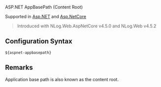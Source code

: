 ASP.NET AppBasePath (Content Root)

Supported in [Asp.NET](https://docs.microsoft.com/dotnet/api/system.web.httpserverutility.mappath) and [Asp.NetCore](https://docs.microsoft.com/dotnet/api/microsoft.aspnetcore.hosting.ihostingenvironment.appbasepath)

> Introduced with NLog.Web.AspNetCore v4.5.0 and NLog.Web v4.5.2

## Configuration Syntax
```
${aspnet-appbasepath}
```

## Remarks
Application base path is also known as the content root.